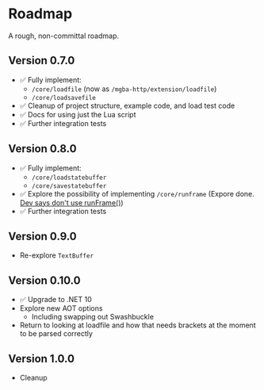 # Roadmap

A rough, non-committal roadmap.

## Version 0.7.0

- ✅ Fully implement: 
    - `/core/loadfile`  (now as `/mgba-http/extension/loadfile`)
    - `/core/loadsavefile`
- ✅ Cleanup of project structure, example code, and load test code
- ✅ Docs for using just the Lua script
- ✅ Further integration tests
 
## Version 0.8.0

- ✅ Fully implement:
  - `/core/loadstatebuffer`
  - `/core/savestatebuffer`
- ✅ Explore the possibility of implementing `/core/runframe` (Expore done. [Dev says don't use runFrame()](https://discord.com/channels/453962671499509772/979634439237816360/1360317485596807179))
- ✅ Further integration tests

## Version 0.9.0

- Re-explore `TextBuffer`

## Version 0.10.0

- ✅ Upgrade to .NET 10
- Explore new AOT options
  - Including swapping out Swashbuckle
- Return to looking at loadfile and how that needs brackets at the moment to be parsed correctly
 
## Version 1.0.0

- Cleanup
